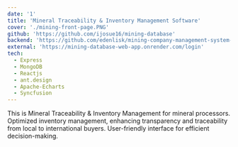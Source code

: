 ```yaml
---
date: '1'
title: 'Mineral Traceability & Inventory Management Software'
cover: './mining-front-page.PNG'
github: 'https://github.com/ijosue16/mining-database'
backend: 'https://github.com/edenlisk/mining-company-management-system-backend'
external: 'https://mining-database-web-app.onrender.com/login'
tech:
  - Express
  - MongoDB
  - Reactjs
  - ant.design
  - Apache-Echarts
  - Syncfusion
---
```


This is Mineral Traceability & Inventory Management  for mineral processors. Optimized inventory management, enhancing transparency and traceability from local to international buyers. User-friendly interface for efficient decision-making.
